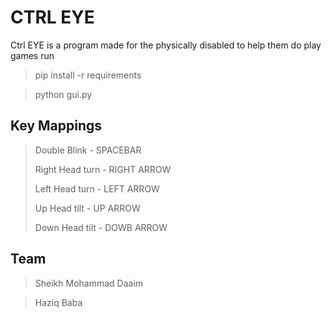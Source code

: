 # CTRL EYE
Ctrl EYE is a program made for the physically disabled to help them do play games
run 
>pip install -r requirements

>python gui.py

## Key Mappings
> Double Blink - SPACEBAR
>
> Right Head turn - RIGHT ARROW
>
> Left Head turn - LEFT ARROW
>
> Up Head tilt - UP ARROW
>
> Down Head tilt - DOWB ARROW


## Team
>Sheikh Mohammad Daaim

>Haziq Baba
